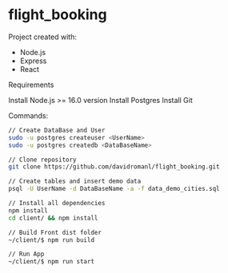 # flight_booking

Project created with:
- Node.js
- Express
- React

Requirements

Install Node.js >= 16.0 version
Install Postgres
Install Git

Commands:
```bash
// Create DataBase and User
sudo -u postgres createuser <UserName>
sudo -u postgres createdb <DataBaseName>

// Clone repository
git clone https://github.com/davidromanl/flight_booking.git

// Create tables and insert demo data
psql -U UserName -d DataBaseName -a -f data_demo_cities.sql

// Install all dependencies
npm install
cd client/ && npm install

// Build Front dist folder
~/client/$ npm run build

// Run App
~/client/$ npm run start
```